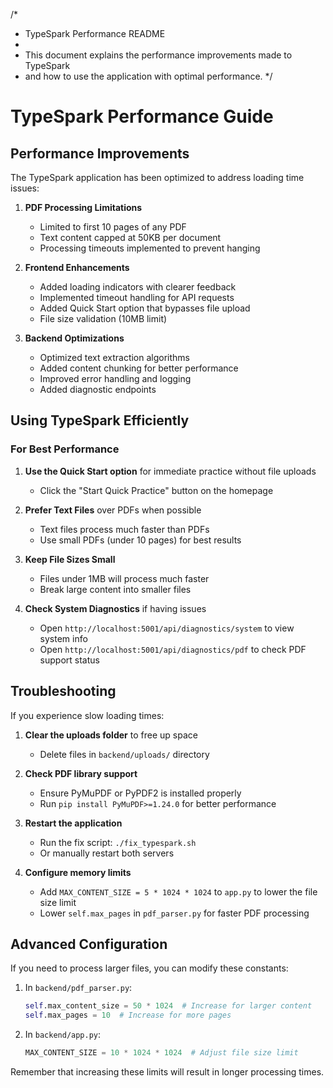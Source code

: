 /*
 * TypeSpark Performance README
 * 
 * This document explains the performance improvements made to TypeSpark
 * and how to use the application with optimal performance.
 */

# TypeSpark Performance Guide

## Performance Improvements

The TypeSpark application has been optimized to address loading time issues:

1. **PDF Processing Limitations**
   - Limited to first 10 pages of any PDF
   - Text content capped at 50KB per document
   - Processing timeouts implemented to prevent hanging

2. **Frontend Enhancements**
   - Added loading indicators with clearer feedback
   - Implemented timeout handling for API requests
   - Added Quick Start option that bypasses file upload
   - File size validation (10MB limit)

3. **Backend Optimizations**
   - Optimized text extraction algorithms
   - Added content chunking for better performance
   - Improved error handling and logging
   - Added diagnostic endpoints

## Using TypeSpark Efficiently

### For Best Performance

1. **Use the Quick Start option** for immediate practice without file uploads
   - Click the "Start Quick Practice" button on the homepage

2. **Prefer Text Files** over PDFs when possible
   - Text files process much faster than PDFs
   - Use small PDFs (under 10 pages) for best results

3. **Keep File Sizes Small**
   - Files under 1MB will process much faster
   - Break large content into smaller files

4. **Check System Diagnostics** if having issues
   - Open `http://localhost:5001/api/diagnostics/system` to view system info
   - Open `http://localhost:5001/api/diagnostics/pdf` to check PDF support status

## Troubleshooting

If you experience slow loading times:

1. **Clear the uploads folder** to free up space
   - Delete files in `backend/uploads/` directory

2. **Check PDF library support**
   - Ensure PyMuPDF or PyPDF2 is installed properly
   - Run `pip install PyMuPDF>=1.24.0` for better performance

3. **Restart the application**
   - Run the fix script: `./fix_typespark.sh`
   - Or manually restart both servers

4. **Configure memory limits**
   - Add `MAX_CONTENT_SIZE = 5 * 1024 * 1024` to `app.py` to lower the file size limit
   - Lower `self.max_pages` in `pdf_parser.py` for faster PDF processing

## Advanced Configuration

If you need to process larger files, you can modify these constants:

1. In `backend/pdf_parser.py`:
   ```python
   self.max_content_size = 50 * 1024  # Increase for larger content
   self.max_pages = 10  # Increase for more pages
   ```

2. In `backend/app.py`:
   ```python
   MAX_CONTENT_SIZE = 10 * 1024 * 1024  # Adjust file size limit
   ```

Remember that increasing these limits will result in longer processing times.